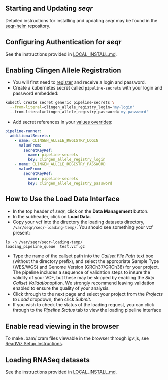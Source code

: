 ## Starting and Updating *seqr*

Detailed instructions for installing and updating *seqr* may be found in the [seqr-helm](https://github.com/broadinstitute/seqr-helm) repository. 

## Configuring Authentication for *seqr*

See the instructions provided in [LOCAL_INSTALL.md](LOCAL_INSTALL.md#configuring-authentication-for-seqr).

## Enabling Clingen Allele Registration
- You will first need to [register](https://reg.clinicalgenome.org/cg-prof/new) and receive a login and password.
- Create a kubernetes secret called `pipeline-secrets` with your login and password embedded:
```bash
kubectl create secret generic pipeline-secrets \
  --from-literal=clingen_allele_registry_login='my-login'
  --from-literal=clingen_allele_registry_password='my-password'
```
- Add secret references in your [values overrides](https://github.com/broadinstitute/seqr-helm?tab=readme-ov-file#valuesenvironment-overrides):
```yaml
pipeline-runner:
  additionalSecrets:
    - name: CLINGEN_ALLELE_REGISTRY_LOGIN
      valueFrom:
        secretKeyRef:
          name: pipeline-secrets
          key: clingen_allele_registry_login
    - name: CLINGEN_ALLELE_REGISTRY_PASSWORD
      valueFrom:
        secretKeyRef:
          name: pipeline-secrets
          key: clingen_allele_registry_password
```

## How to Use the Load Data Interface
- In the top header of *seqr*, click on the **Data Management** button.
- In the subheader, click on **Load Data**.
- Copy your vcf into the directory the loading datasets directory, `/var/seqr/seqr-loading-temp/`.  You should see something your vcf present:
```
ls -h /var/seqr/seqr-loading-temp/
loading_pipeline_queue  test.vcf.gz
```
- Type the name of the callset path into the *Callset File Path* text box (without the directory prefix), and select the appropriate Sample Type (WES/WGS) and Genome Version (GRCh37/GRCh38) for your project.  The pipeline includes a sequence of validation steps to insure the validity of your VCF, but these may be skipped by enabling the *Skip Callset Validation*option.  We strongly recommend leaving validation enabled to ensure the quality of your analysis.
- Click through to the next page and select your project from the *Projects to Load* dropdown, then click *Submit*.
- If you wish to check the status of the loading request, you can click through to the *Pipeline Status* tab to view the loading pipeline interface

## Enable read viewing in the browser

To make .bam/.cram files viewable in the browser through igv.js, see [ReadViz Setup Instructions](READVIZ_SETUP.md).    

## Loading RNASeq datasets

See the instructions provided in [LOCAL_INSTALL.md](LOCAL_INSTALL.md#configuring-authentication-for-seqr#loading-rnaseq-datasets).